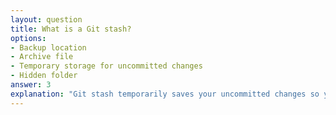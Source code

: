 ```yaml
---
layout: question
title: What is a Git stash?
options:
- Backup location
- Archive file
- Temporary storage for uncommitted changes
- Hidden folder
answer: 3
explanation: "Git stash temporarily saves your uncommitted changes so you can work on something else and come back later."
---
```


